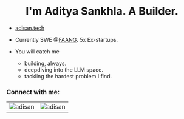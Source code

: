 
<h1 align="center">I'm Aditya Sankhla. A Builder.</h1>
<!-- <h3 align="center">An Engineer and Computer Enthusiast.</h3> 

<!-- <p align="center"> <a href="https://github.com/ryo-ma/github-profile-trophy"><img src="https://github-profile-trophy.vercel.app/?username=adismort14&column=9" alt="adismort14" /></a> </p>
-->
- [adisan.tech](https://adisan.tech)  

<!-- - My projects are available [here](https://github.com/adisan-dev?tab=repositories) and at [@adismort14](https://github.com/adismort14?tab=repositories). 

- Currently SDE Intern @Amazon.

- Prev early-stage product startups: ClearFeed, CloudDefense.ai, Logy.ai, Magnetica, IBITF.
-->
- Currently SWE @[FAANG](https://www.investopedia.com/terms/f/faang-stocks.asp#toc-what-are-faang-stocks). 5x Ex-startups.

- You will catch me
  - building, always. 
  - deepdiving into the LLM space.
  - tackling the hardest problem I find.
    
<!-- - 📫 Reach me at **adityasankhla14@gmail.com** -->

<h3 align="left">Connect with me:</h3>
<p align="left">
<!-- <a href="https://in.linkedin.com/in/adismort" target="blank"><img align="center" src="linkedin_icon.png" alt="adismort" height="64" width="64" /></a>
<a href="https://twitter.com/adismort" target="_blank"> 
  <img align="center" src="https://github.com/adismort14/adismort14/assets/104080429/a774863e-c209-4197-b93d-61f10d6f643b" alt="adismort X handle" height="56" width="56" />
</a>-->

</p>

<!--
<h3 align="left">Languages and Tools:</h3>

<p>
  <a href="https://skillicons.dev">
    <img src="https://skillicons.dev/icons?i=git,html,css,js,react,matlab,supabase,flutter,python,cpp,androidstudio,arduino,bash,blender,bootstrap,dart,django,firebase,github,ai,jquery,linux,md,mongodb,react,sqlite,svelte,vscode,ps,pr,kubernetes,docker,c,vim" />
  </a>
</p>
-->


<table>
  <tr>
    <td><img src="https://github-readme-stats.vercel.app/api?username=adisan-dev&show_icons=true&locale=en&theme=aura_dark" alt="adisan" /></td>
    <td><img src="https://github-readme-streak-stats.herokuapp.com/?user=adisan-dev&theme=aura_dark" alt="adisan" /></td>
  </tr>
</table>


<!-- 
<div align="center" style="display: flex; justify-content: space-between;">
  <img src="https://github-readme-stats.vercel.app/api?username=adisan-dev&show_icons=true&locale=en&theme=aura_dark" alt="GitHub Stats" />
  <img src="https://github-readme-streak-stats.herokuapp.com/?user=adisan-dev&theme=aura_dark" alt="GitHub Streak" />
</div>
-->
